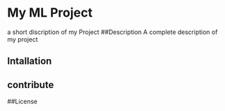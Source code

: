 # My ML Project
 a short discription of my Project
 ##Description
 A complete description of my project
 ## Intallation

 ## contribute


 ##License